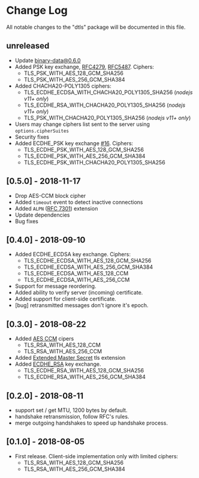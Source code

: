 # Change Log
All notable changes to the "dtls" package will be documented in this file.

## unreleased
- Update binary-data@0.6.0
- Added PSK key exchange, [RFC4279](https://tools.ietf.org/html/rfc4279), [RFC5487](https://tools.ietf.org/html/rfc5487). Ciphers:
  * TLS_PSK_WITH_AES_128_GCM_SHA256
  * TLS_PSK_WITH_AES_256_GCM_SHA384
- Added CHACHA20-POLY1305 ciphers:
  * TLS_ECDHE_ECDSA_WITH_CHACHA20_POLY1305_SHA256 (_nodejs v11+ only_)
  * TLS_ECDHE_RSA_WITH_CHACHA20_POLY1305_SHA256 (_nodejs v11+ only_)
  * TLS_PSK_WITH_CHACHA20_POLY1305_SHA256 (_nodejs v11+ only_)
- Users may change ciphers list sent to the server using `options.cipherSuites`
- Security fixes
- Added ECDHE_PSK key exchange [#16](https://github.com/nodertc/dtls/issues/16). Ciphers:
  * TLS_ECDHE_PSK_WITH_AES_128_GCM_SHA256
  * TLS_ECDHE_PSK_WITH_AES_256_GCM_SHA384
  * TLS_ECDHE_PSK_WITH_CHACHA20_POLY1305_SHA256

## [0.5.0] - 2018-11-17
- Drop AES-CCM block cipher
- Added `timeout` event to detect inactive connections
- Added `ALPN` ([RFC 7301](https://tools.ietf.org/html/rfc7301)) extension
- Update dependencies
- Bug fixes

## [0.4.0] - 2018-09-10
- Added ECDHE_ECDSA key exchange. Ciphers:
  * TLS_ECDHE_ECDSA_WITH_AES_128_GCM_SHA256
  * TLS_ECDHE_ECDSA_WITH_AES_256_GCM_SHA384
  * TLS_ECDHE_ECDSA_WITH_AES_128_CCM
  * TLS_ECDHE_ECDSA_WITH_AES_256_CCM
- Support for message reordering.
- Added ability to verify server (incoming) certificate.
- Added support for client-side certificate.
- [bug] retransmitted messages don't ignore it's epoch.

## [0.3.0] - 2018-08-22
- Added [AES CCM](https://tools.ietf.org/html/rfc6655) cipers
  * TLS_RSA_WITH_AES_128_CCM
  * TLS_RSA_WITH_AES_256_CCM
- Added [Extended Master Secret](https://tools.ietf.org/html/rfc7627) tls extension
- Added [ECDHE_RSA](https://tools.ietf.org/html/draft-ietf-tls-rfc4492bis-17#section-2.2) key exchange.
  * TLS_ECDHE_RSA_WITH_AES_128_GCM_SHA256
  * TLS_ECDHE_RSA_WITH_AES_256_GCM_SHA384

## [0.2.0] - 2018-08-11
- support set / get MTU, 1200 bytes by default.
- handshake retransmission, follow RFC's rules.
- merge outgoing handshakes to speed up handshake process.

## [0.1.0] - 2018-08-05
- First release. Client-side implementation only with limited ciphers:
  * TLS_RSA_WITH_AES_128_GCM_SHA256
  * TLS_RSA_WITH_AES_256_GCM_SHA384
